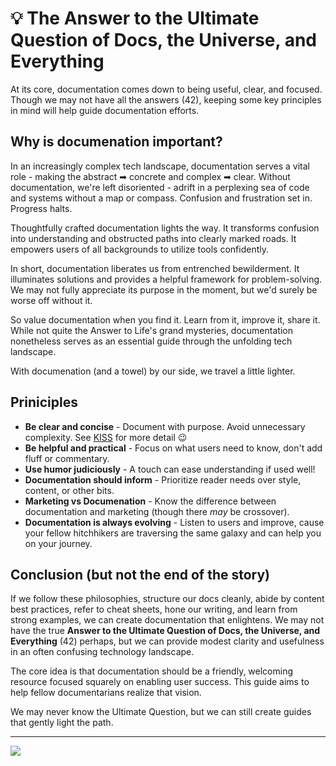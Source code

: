 <!--@@joggrdoc@@-->
<!-- @joggr:version(v1):end -->
<!-- @joggr:warning:start -->
<!-- 
  _   _   _    __        __     _      ____    _   _   ___   _   _    ____     _   _   _ 
 | | | | | |   \ \      / /    / \    |  _ \  | \ | | |_ _| | \ | |  / ___|   | | | | | |
 | | | | | |    \ \ /\ / /    / _ \   | |_) | |  \| |  | |  |  \| | | |  _    | | | | | |
 |_| |_| |_|     \ V  V /    / ___ \  |  _ <  | |\  |  | |  | |\  | | |_| |   |_| |_| |_|
 (_) (_) (_)      \_/\_/    /_/   \_\ |_| \_\ |_| \_| |___| |_| \_|  \____|   (_) (_) (_)
                                                              
This document is managed by Joggr. Editing this document could break Joggr's core features, i.e. our 
ability to auto-maintain this document. Please use the Joggr editor to edit this document 
(link at bottom of the page).
-->
<!-- @joggr:warning:end -->
# 💡 The Answer to the Ultimate Question of Docs, the Universe, and Everything

At its core, documentation comes down to being useful, clear, and focused. Though we may not have all the answers (42), keeping some key principles in mind will help guide documentation efforts.

## Why is documenation important?

In an increasingly complex tech landscape, documentation serves a vital role - making the abstract ➡ concrete and complex ➡ clear. Without documentation, we're left disoriented - adrift in a perplexing sea of code and systems without a map or compass. Confusion and frustration set in. Progress halts.

Thoughtfully crafted documentation lights the way. It transforms confusion into understanding and obstructed paths into clearly marked roads. It empowers users of all backgrounds to utilize tools confidently.

In short, documentation liberates us from entrenched bewilderment. It illuminates solutions and provides a helpful framework for problem-solving. We may not fully appreciate its purpose in the moment, but we'd surely be worse off without it.

So value documentation when you find it. Learn from it, improve it, share it. While not quite the Answer to Life's grand mysteries, documentation nonetheless serves as an essential guide through the unfolding tech landscape.

With documenation (and a towel) by our side, we travel a little lighter.

## Priniciples

*   **Be clear and concise** - Document with purpose. Avoid unnecessary complexity. See [KISS](https://en.wikipedia.org/wiki/KISS_principle) for more detail 😉
*   **Be helpful and practical** - Focus on what users need to know, don't add fluff or commentary.
*   **Use humor judiciously** - A touch can ease understanding if used well!
*   **Documentation should inform** - Prioritize reader needs over style, content, or other bits.
*   **Marketing vs Documenation** - Know the difference between documentation and marketing (though there *may* be crossover).
*   **Documentation is always evolving** - Listen to users and improve, cause your fellow hitchhikers are traversing the same galaxy and can help you on your journey.

## Conclusion (but not the end of the story)

If we follow these philosophies, structure our docs cleanly, abide by content best practices, refer to cheat sheets, hone our writing, and learn from strong examples, we can create documentation that enlightens. We may not have the true **Answer to the Ultimate Question of Docs, the Universe, and Everything** (42) perhaps, but we can provide modest clarity and usefulness in an often confusing technology landscape.

The core idea is that documentation should be a friendly, welcoming resource focused squarely on enabling user success. This guide aims to help fellow documentarians realize that vision.

We may never know the Ultimate Question, but we can still create guides that gently light the path.

<!-- @joggr:editLink(532d69f3-cc3f-435e-ab9e-9ed96d5cc91f):start -->
---
<a href="https://app.joggr.io/app/documents/532d69f3-cc3f-435e-ab9e-9ed96d5cc91f/edit" alt="Edit doc on Joggr">
  <img src="https://storage.googleapis.com/joggr-public-assets/github/badges/edit-document-badge.svg" />
</a>
<!-- @joggr:editLink(532d69f3-cc3f-435e-ab9e-9ed96d5cc91f):end -->